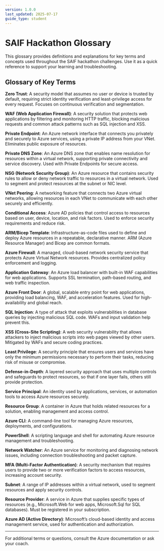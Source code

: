 ```yaml
---
version: 1.0.0
last_updated: 2025-07-17
guide_type: student
---
```


# SAIF Hackathon Glossary

This glossary provides definitions and explanations for key terms and concepts used throughout the SAIF hackathon challenges. Use it as a quick reference to support your learning and troubleshooting.

## Glossary of Key Terms

**Zero Trust**: A security model that assumes no user or device is trusted by default, requiring strict identity verification and least-privilege access for every request. Focuses on continuous verification and segmentation.

**WAF (Web Application Firewall)**: A security solution that protects web applications by filtering and monitoring HTTP traffic, blocking malicious requests and common attack patterns such as SQL injection and XSS.

**Private Endpoint**: An Azure network interface that connects you privately and securely to Azure services, using a private IP address from your VNet. Eliminates public exposure of resources.

**Private DNS Zone**: An Azure DNS zone that enables name resolution for resources within a virtual network, supporting private connectivity and service discovery. Used with Private Endpoints for secure access.

**NSG (Network Security Group)**: An Azure resource that contains security rules to allow or deny network traffic to resources in a virtual network. Used to segment and protect resources at the subnet or NIC level.

**VNet Peering**: A networking feature that connects two Azure virtual networks, allowing resources in each VNet to communicate with each other securely and efficiently.

**Conditional Access**: Azure AD policies that control access to resources based on user, device, location, and risk factors. Used to enforce security requirements and reduce risk.

**ARM/Bicep Template**: Infrastructure-as-code files used to define and deploy Azure resources in a repeatable, declarative manner. ARM (Azure Resource Manager) and Bicep are common formats.

**Azure Firewall**: A managed, cloud-based network security service that protects Azure Virtual Network resources. Provides centralized policy enforcement and logging.

**Application Gateway**: An Azure load balancer with built-in WAF capabilities for web applications. Supports SSL termination, path-based routing, and web traffic inspection.

**Azure Front Door**: A global, scalable entry point for web applications, providing load balancing, WAF, and acceleration features. Used for high-availability and global reach.

**SQL Injection**: A type of attack that exploits vulnerabilities in database queries by injecting malicious SQL code. WAFs and input validation help prevent this.

**XSS (Cross-Site Scripting)**: A web security vulnerability that allows attackers to inject malicious scripts into web pages viewed by other users. Mitigated by WAFs and secure coding practices.

**Least Privilege**: A security principle that ensures users and services have only the minimum permissions necessary to perform their tasks, reducing risk of misuse or compromise.

**Defense-in-Depth**: A layered security approach that uses multiple controls and safeguards to protect resources, so that if one layer fails, others still provide protection.

**Service Principal**: An identity used by applications, services, or automation tools to access Azure resources securely.

**Resource Group**: A container in Azure that holds related resources for a solution, enabling management and access control.

**Azure CLI**: A command-line tool for managing Azure resources, deployments, and configurations.

**PowerShell**: A scripting language and shell for automating Azure resource management and troubleshooting.

**Network Watcher**: An Azure service for monitoring and diagnosing network issues, including connection troubleshooting and packet capture.

**MFA (Multi-Factor Authentication)**: A security mechanism that requires users to provide two or more verification factors to access resources, increasing account security.

**Subnet**: A range of IP addresses within a virtual network, used to segment resources and apply security controls.

**Resource Provider**: A service in Azure that supplies specific types of resources (e.g., Microsoft.Web for web apps, Microsoft.Sql for SQL databases). Must be registered in your subscription.

**Azure AD (Active Directory)**: Microsoft’s cloud-based identity and access management service, used for authentication and authorization.

---

For additional terms or questions, consult the Azure documentation or ask your coach.
